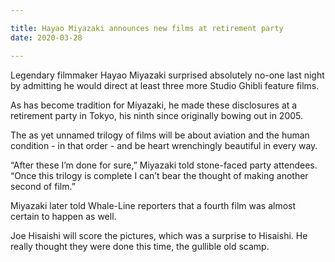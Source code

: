 ```yaml
---

title: Hayao Miyazaki announces new films at retirement party
date: 2020-03-28

---
```


Legendary filmmaker Hayao Miyazaki surprised absolutely no-one last night by admitting he would direct at least three more Studio Ghibli feature films.

As has become tradition for Miyazaki, he made these disclosures at a retirement party in Tokyo, his ninth since originally bowing out in 2005.

The as yet unnamed trilogy of films will be about aviation and the human condition - in that order - and be heart wrenchingly beautiful in every way.

“After these I’m done for sure,” Miyazaki told stone-faced party attendees. “Once this trilogy is complete I can’t bear the thought of making another second of film.”

Miyazaki later told Whale-Line reporters that a fourth film was almost certain to happen as well.

Joe Hisaishi will score the pictures, which was a surprise to Hisaishi. He really thought they were done this time, the gullible old scamp.